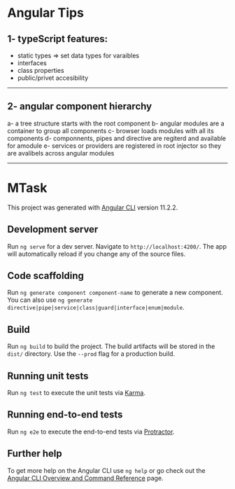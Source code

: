 # Angular Tips

## 1- typeScript features:

  - static types => set data types for varaibles 
  - interfaces
  - class properties
  - public/privet accesibility


 ---------------------------------------

 ## 2- angular component hierarchy  

   a- a tree structure starts with the root component
   b- angular modules are a container to group all components 
   c- browser loads modules with all its components
   d- componnents, pipes and directive are regiterd and available for amodule
   e- services or providers are registered in root injector so they are avalibels across angular modules

---------------------------------------

# MTask

This project was generated with [Angular CLI](https://github.com/angular/angular-cli) version 11.2.2.

## Development server

Run `ng serve` for a dev server. Navigate to `http://localhost:4200/`. The app will automatically reload if you change any of the source files.

## Code scaffolding

Run `ng generate component component-name` to generate a new component. You can also use `ng generate directive|pipe|service|class|guard|interface|enum|module`.

## Build

Run `ng build` to build the project. The build artifacts will be stored in the `dist/` directory. Use the `--prod` flag for a production build.

## Running unit tests

Run `ng test` to execute the unit tests via [Karma](https://karma-runner.github.io).

## Running end-to-end tests

Run `ng e2e` to execute the end-to-end tests via [Protractor](http://www.protractortest.org/).

## Further help

To get more help on the Angular CLI use `ng help` or go check out the [Angular CLI Overview and Command Reference](https://angular.io/cli) page.
